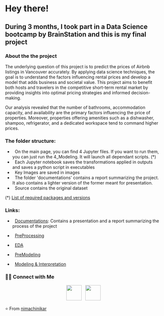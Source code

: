 <h1> Hey there!  </h1>
<h2> During 3 months, I took part in a Data Science bootcamp by BrainStation and this is my final project  </h2>
<h3> About the the project </h3>
The underlying question of this project is to predict the prices of Airbnb listings in Vancouver accurately. 
By applying data science techniques, the goal is to understand the factors influencing rental prices and develop a model that adds business and societal value. 
This project aims to benefit both hosts and travelers in the competitive short-term rental market by providing insights into optimal pricing strategies and informed decision-making.

Our analysis revealed that the number of bathrooms, accommodation capacity, and availability are the primary factors influencing the price of properties. 
Moreover, properties offering amenities such as a dishwasher, shampoo, refrigerator, and a dedicated workspace tend to command higher prices.

<h3> The folder structure: </h3>

-  &nbsp; On the main page, you can find 4 Jupyter files. If you want to run them, you can just run the 4_Modeling. It will launch all dependant scripts. (*)
-  &nbsp; Each Jupyter notebook saves the transformations applied in outputs and saves a python script in executables
-  &nbsp; Key Images are saved in images
-  &nbsp; The folder 'documentations' contains a report summarizing the project. It also contains a lighter version of the former meant for presentation.
-  &nbsp; Source contains the original dataset

(*)  [List of required packages and versions](https://github.com/nimachinikar/portfolio/blob/main/Data%20Science%20Bootcamp%20Capstone/environment.yml)

<h3> Links: </h3>

-  &nbsp; [Documentations](https://github.com/nimachinikar/portfolio/blob/main/Data%20Science%20Bootcamp%20Capstone/documentations): Contains a presentation and a report summarizing the process of the project

-  &nbsp; [PreProcessing](https://github.com/nimachinikar/portfolio/blob/main/Data%20Science%20Bootcamp%20Capstone/1_DataPreProcessing.ipynb)

-  &nbsp; [EDA](https://github.com/nimachinikar/portfolio/blob/main/Data%20Science%20Bootcamp%20Capstone/2_EDA.ipynb)

-  &nbsp; [PreModeling](https://github.com/nimachinikar/portfolio/blob/main/Data%20Science%20Bootcamp%20Capstone/3_PreModeling.ipynb)

-  &nbsp; [Modeling & Interpretation](https://github.com/nimachinikar/portfolio/blob/main/Data%20Science%20Bootcamp%20Capstone/4_Modeling.ipynb)

<h3> 🤝🏻 Connect with Me </h3>

<p align="center">
&nbsp; <a href="https://www.linkedin.com/in/nimachinikar/" target="_blank" rel="noopener noreferrer"><img src="https://img.icons8.com/plasticine/100/000000/linkedin.png" width="50" /></a>
&nbsp; <a href="mailto:nimachinikar@gmail.com" target="_blank" rel="noopener noreferrer"><img src="https://img.icons8.com/plasticine/100/000000/gmail.png"  width="50" /></a>
</p>

⭐️ From [nimachinikar](https://github.com/nimachinikar)
